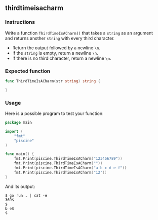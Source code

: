 ## thirdtimeisacharm

### Instructions

Write a function `ThirdTimeIsACharm()` that takes a `string` as an argument and returns another `string` with every third character.

- Return the output followed by a newline `\n`.
- If the `string` is empty, return a newline `\n`.
- If there is no third character, return a newline `\n`.

### Expected function

```go
func ThirdTimeIsACharm(str string) string {

}
```

### Usage

Here is a possible program to test your function:

```go
package main

import (
	"fmt"
	"piscine"
)

func main() {
	fmt.Print(piscine.ThirdTimeIsACharm("123456789"))
	fmt.Print(piscine.ThirdTimeIsACharm(""))
	fmt.Print(piscine.ThirdTimeIsACharm("a b c d e f"))
	fmt.Print(piscine.ThirdTimeIsACharm("12"))
}
```

And its output:

```console
$ go run . | cat -e
369$
$
b e$
$
```
